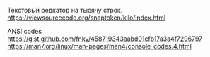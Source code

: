 
Текстовый редкатор на тысячу строк.
https://viewsourcecode.org/snaptoken/kilo/index.html

ANSI codes
https://gist.github.com/fnky/458719343aabd01cfb17a3a4f7296797
https://man7.org/linux/man-pages/man4/console_codes.4.html
